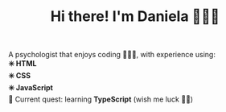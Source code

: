 

<!--
**danielagrcm/danielagrcm** is a ✨ _special_ ✨ repository because its `README.md` (this file) appears on your GitHub profile.

Here are some ideas to get you started:

- 🔭 I’m currently working on ...
- 🌱 I’m currently learning ...
- 👯 I’m looking to collaborate on ...
- 🤔 I’m looking for help with ...
- 💬 Ask me about ...
- 📫 How to reach me: ...
- 😄 Pronouns: ...
- ⚡ Fun fact: ...
-->
<h1 align="center">Hi there! I'm Daniela 🙋🏻‍♀️</h1><br>

A psychologist that enjoys coding 👩🏻‍💻, with experience using: <br>
<strong>
✳️ HTML <br>
✳️ CSS <br>
✳️ JavaScript <br>
</strong>
🎯 Current quest: learning <strong>TypeScript</strong> (wish me luck 🤞🏼)
